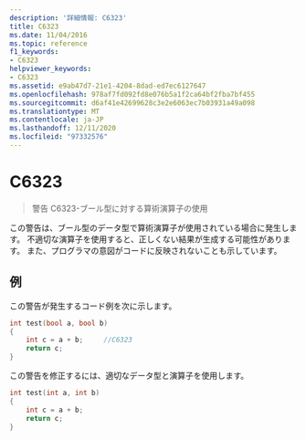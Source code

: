 ```yaml
---
description: '詳細情報: C6323'
title: C6323
ms.date: 11/04/2016
ms.topic: reference
f1_keywords:
- C6323
helpviewer_keywords:
- C6323
ms.assetid: e9ab47d7-21e1-4204-8dad-ed7ec6127647
ms.openlocfilehash: 978af7fd092fd8e076b5a1f2ca64bf2fba7bf455
ms.sourcegitcommit: d6af41e42699628c3e2e6063ec7b03931a49a098
ms.translationtype: MT
ms.contentlocale: ja-JP
ms.lasthandoff: 12/11/2020
ms.locfileid: "97332576"
---
```

# <a name="c6323"></a>C6323

> 警告 C6323-ブール型に対する算術演算子の使用

この警告は、ブール型のデータ型で算術演算子が使用されている場合に発生します。 不適切な演算子を使用すると、正しくない結果が生成する可能性があります。 また、プログラマの意図がコードに反映されないことも示しています。

## <a name="example"></a>例

この警告が発生するコード例を次に示します。

```cpp
int test(bool a, bool b)
{
    int c = a + b;     //C6323
    return c;
}
```

この警告を修正するには、適切なデータ型と演算子を使用します。

```cpp
int test(int a, int b)
{
    int c = a + b;
    return c;
}
```
